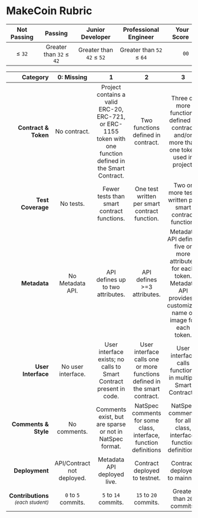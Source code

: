 # MakeCoin Rubric

| Not Passing |         Passing          |     Junior Developer     |  Professional Engineer   | Your Score |
| :---------: | :----------------------: | :----------------------: | :----------------------: | ---------: |
|   ≤ `32`    | Greater than `32` ≤ `42` | Greater than `42` ≤ `52` | Greater than `52` ≤ `64` |       `00` |


|                                               Category |         0: Missing         |                              1                               |                              2                               |                              3                               | Score |
| -----------------------------------------------------: | :------------------------: | :----------------------------------------------------------: | :----------------------------------------------------------: | :----------------------------------------------------------: | ----: |
|                             **Contract &<br /> Token** |        No contract.        | Project contains a valid ERC-20, ERC-721, or ERC-1155 token with one function defined in the Smart Contract. |              Two functions defined in contract.              | Three or more functions defined in contract and/or more than one token used in project. |   `0` |
|                                      **Test Coverage** |         No tests.          |          Fewer tests than smart contract functions.          |        One test written per smart contract function.         |    Two or more tests written per smart contract function.    |   `0` |
|                                           **Metadata** |      No Metadata API.      |              API defines up to two attributes.               |                 API defines >=3 attributes.                  | Metadata API defines five or more attributes for each token.<br/>Metadata API provides a customized name or image for each token. |   `0` |
|                                     **User Interface** |     No user interface.     | User interface exists; no calls to Smart Contract present in code. | User interface calls one or more functions defined in the smart contract. | User interface calls functions in multiple Smart Contracts.  |   `0` |
|                                   **Comments & Style** |        No comments.        |   Comments exist, but are sparse or not in NatSpec format.   | NatSpec comments for some class, interface, function definitions | NatSpec comments for all class, interface, function definitions. |   `0` |
|                                         **Deployment** | API/Contract not deployed. |                 Metadata API deployed live.                  |                Contract deployed to testnet.                 |                Contract deployed to mainnet.                 |   `0` |
| **Contributions**<br /><small>_(each student)_</small> |    `0` to `5` commits.     |                     `5` to `14` commits.                     |                    `15` to `20` commits.                     |                  Greater than `20` commits.                  |   `0` |

